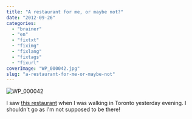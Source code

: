 ```yaml
---
title: "A restaurant for me, or maybe not?"
date: "2012-09-26"
categories: 
  - "brainer"
  - "en"
  - "fixtxt"
  - "fiximg"
  - "fixlang"
  - "fixtags"
  - "fixurl"
coverImage: "WP_000042.jpg"
slug: "a-restaurant-for-me-or-maybe-not"
---
```


![](images/WP_000042.jpg "WP_000042")

I saw [this restaurant](https://www.yelp.ca/biz/freds-not-here-toronto) when I was walking in Toronto yesterday evening. I shouldn't go as I'm not supposed to be there!
